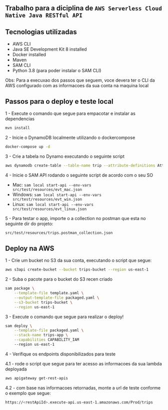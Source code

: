 ## Trabalho para a diciplina de `AWS Serverless Cloud Native Java RESTful API`

## Tecnologias utilizadas

* AWS CLI 
* Java SE Development Kit 8 installed
* Docker installed
* Maven
* SAM CLI
* Python 3.8 (para poder instalar o SAM CLI)

Obs: Para a execuxao dos passos que seguem, voce devera ter o CLI da AWS configurado com as informacoes da sua conta na maquina local

## Passos para o deploy e teste local

1 - Execute o comando que segue para empacotar e instalar as dependencias


```bash
mvn install
```

2 - Inicie o DynamoDB localmente utilizando o dockercompose
  
```bash
docker-compose up -d
```
  
3 - Crie a tabela no Dynamo executando o seguinte script 

```bash
aws dynamodb create-table --table-name trip --attribute-definitions AttributeName=country,AttributeType=S AttributeName=travelDate,AttributeType=S --key-schema AttributeName=country,KeyType=HASH AttributeName=travelDate,KeyType=RANGE --billing-mode PAY_PER_REQUEST --endpoint-url http://localhost:8000
```

4 - Inicie o SAM API rodando o seguinte script de acordo com o seu SO 

 - Mac: `sam local start-api --env-vars src/test/resources/evt_mac.json`
 - Windows: `sam local start-api --env-vars src/test/resources/evt_win.json`
 - Linux: `sam local start-api --env-vars src/test/resources/evt_linux.json`

5 - Para testar o app, importe o a collection no postman que esta no seguinte dir do projeto: 

```bash
src/test/resources/trips.postman_collection.json 
```
## Deploy na AWS


1 - Crie um bucket no S3 da sua conta, executando o script que segue:


```bash
aws s3api create-bucket --bucket trips-bucket --region us-east-1
```

2 - Suba o pacote para o bucket do S3 recen criado 

```bash
sam package \
    --template-file template.yaml \
    --output-template-file packaged.yaml \
    --s3-bucket trips-bucket \
    --region us-east-1
```

3 - Execute o comando que segue para realizar o deploy!

```bash
sam deploy \
    --template-file packaged.yaml \
    --stack-name trips-app \
    --capabilities CAPABILITY_IAM
    --region us-east-1
```

4 - Verifique os endpoints disponibilizados para teste

4.1 - rode o script que segue para ter acesso as informacoes da sua lambda deployada

```bash
aws apigateway get-rest-apis
```

4.2 - com base nas informacoes retornadas, monte a url de teste conforme o exemplo que segue:

```bash
https://<restApiId>.execute-api.us-east-1.amazonaws.com/Prod/trips
```